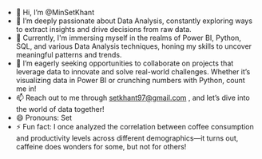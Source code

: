 - 👋 Hi, I’m @MinSetKhant
- 👀 I’m deeply passionate about Data Analysis, constantly exploring ways to extract insights and drive decisions from raw data.
- 🌱 Currently, I'm immersing myself in the realms of Power BI, Python, SQL, and various Data Analysis techniques, honing my skills to uncover meaningful patterns and trends.
- 💞️ I’m eagerly seeking opportunities to collaborate on projects that leverage data to innovate and solve real-world challenges. Whether it’s visualizing data in Power BI or crunching numbers with Python, count me in!
- 📫 Reach out to me through setkhant97@gmail.com  , and let’s dive into the world of data together!
- 😄 Pronouns: Set
- ⚡ Fun fact: I once analyzed the correlation between coffee consumption and productivity levels across different demographics—it turns out, caffeine does wonders for some, but not for others!

<!---
MinSetKhant/MinSetKhant is a ✨ special ✨ repository because its `README.md` (this file) appears on your GitHub profile.
You can click the Preview link to take a look at your changes.
--->

